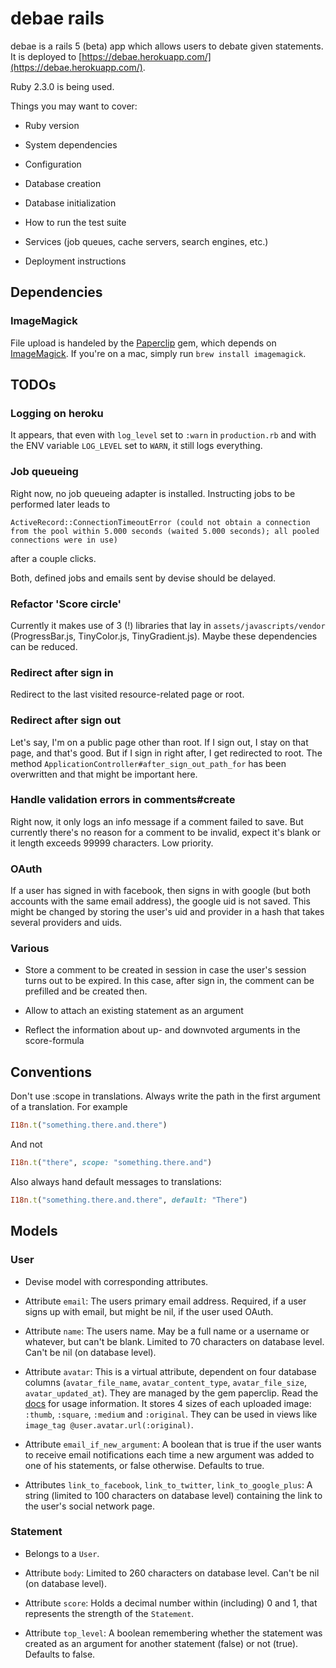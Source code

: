 # debae rails

debae is a rails 5 (beta) app which allows users to debate given statements. It is deployed to [https://debae.herokuapp.com/](https://debae.herokuapp.com/).

Ruby 2.3.0 is being used.

Things you may want to cover:

* Ruby version

* System dependencies

* Configuration

* Database creation

* Database initialization

* How to run the test suite

* Services (job queues, cache servers, search engines, etc.)

* Deployment instructions

## Dependencies

### ImageMagick

File upload is handeled by the [Paperclip](https://github.com/thoughtbot/paperclip) gem, which depends on [ImageMagick](http://www.imagemagick.org/script/index.php). If you're on a mac, simply run `brew install imagemagick`.

## TODOs

### Logging on heroku

It appears, that even with `log_level` set to `:warn` in `production.rb` and with the ENV variable `LOG_LEVEL` set to `WARN`, it still logs everything.

### Job queueing

Right now, no job queueing adapter is installed. Instructing jobs to be performed later leads to

```
ActiveRecord::ConnectionTimeoutError (could not obtain a connection from the pool within 5.000 seconds (waited 5.000 seconds); all pooled connections were in use)
```

after a couple clicks.

Both, defined jobs and emails sent by devise should be delayed.

### Refactor 'Score circle'

Currently it makes use of 3 (!) libraries that lay in `assets/javascripts/vendor` (ProgressBar.js, TinyColor.js, TinyGradient.js). Maybe these dependencies can be reduced.

### Redirect after sign in

Redirect to the last visited resource-related page or root.

### Redirect after sign out

Let's say, I'm on a public page other than root. If I sign out, I stay on that page, and that's good. But if I sign in right after, I get redirected to root. The method `ApplicationController#after_sign_out_path_for` has been overwritten and that might be important here.

### Handle validation errors in comments#create

Right now, it only logs an info message if a comment failed to save. But currently there's no reason for a comment to be invalid, expect it's blank or it length exceeds 99999 characters. Low priority.

### OAuth

If a user has signed in with facebook, then signs in with google (but both accounts with the same email address), the google uid is not saved. This might be changed by storing the user's uid and provider in a hash that takes several providers and uids.

### Various

* Store a comment to be created in session in case the user's session turns out to be expired. In this case, after sign in, the comment can be prefilled and be created then.

* Allow to attach an existing statement as an argument

* Reflect the information about up- and downvoted arguments in the score-formula

## Conventions

Don't use :scope in translations. Always write the path in the first argument of a translation. For example

```ruby
I18n.t("something.there.and.there")
```

And not

```ruby
I18n.t("there", scope: "something.there.and")
```

Also always hand default messages to translations:

```ruby
I18n.t("something.there.and.there", default: "There")
```

## Models

### User

* Devise model with corresponding attributes.

* Attribute `email`: The users primary email address. Required, if a user signs up with email, but might be nil, if the user used OAuth.

* Attribute `name`: The users name. May be a full name or a username or whatever, but can't be blank. Limited to 70 characters on database level. Can't be nil (on database level).

* Attribute `avatar`: This is a virtual attribute, dependent on four database columns (`avatar_file_name`, `avatar_content_type`, `avatar_file_size`, `avatar_updated_at`). They are managed by the gem paperclip. Read the [docs](https://github.com/thoughtbot/paperclip) for usage information. It stores 4 sizes of each uploaded image: `:thumb`, `:square`, `:medium` and `:original`. They can be used in views like `image_tag @user.avatar.url(:original)`.

* Attribute `email_if_new_argument`: A boolean that is true if the user wants to receive email notifications each time a new argument was added to one of his statements, or false otherwise. Defaults to true.

* Attributes `link_to_facebook`, `link_to_twitter`, `link_to_google_plus`: A string (limited to 100 characters on database level) containing the link to the user's social network page.

### Statement

* Belongs to a `User`.

* Attribute `body`: Limited to 260 characters on database level. Can't be nil (on database level).

* Attribute `score`: Holds a decimal number within (including) 0 and 1, that represents the strength of the `Statement`.

* Attribute `top_level`: A boolean remembering whether the statement was created as an argument for another statement (false) or not (true). Defaults to false.
